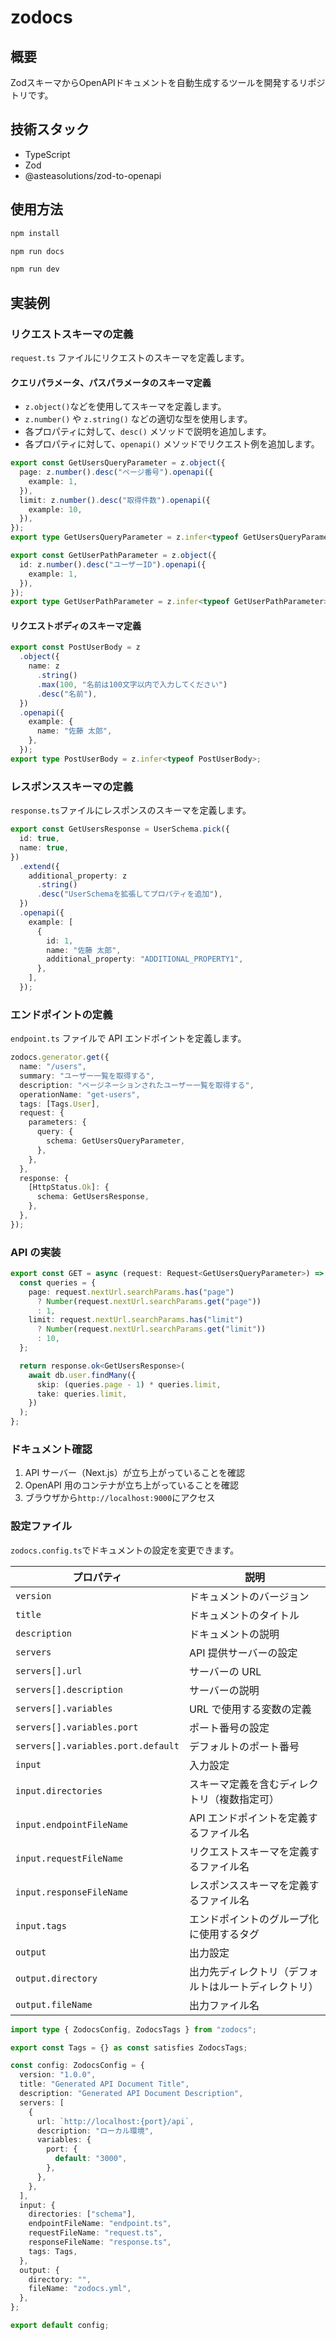 # zodocs

## 概要

ZodスキーマからOpenAPIドキュメントを自動生成するツールを開発するリポジトリです。

## 技術スタック

- TypeScript
- Zod
- @asteasolutions/zod-to-openapi

## 使用方法

```bash
npm install

npm run docs

npm run dev
```

## 実装例

### リクエストスキーマの定義

`request.ts` ファイルにリクエストのスキーマを定義します。

#### クエリパラメータ、パスパラメータのスキーマ定義

- `z.object()`などを使用してスキーマを定義します。
- `z.number()` や `z.string()` などの適切な型を使用します。
- 各プロパティに対して、`desc()` メソッドで説明を追加します。
- 各プロパティに対して、`openapi()` メソッドでリクエスト例を追加します。

```typescript
export const GetUsersQueryParameter = z.object({
  page: z.number().desc("ページ番号").openapi({
    example: 1,
  }),
  limit: z.number().desc("取得件数").openapi({
    example: 10,
  }),
});
export type GetUsersQueryParameter = z.infer<typeof GetUsersQueryParameter>;

export const GetUserPathParameter = z.object({
  id: z.number().desc("ユーザーID").openapi({
    example: 1,
  }),
});
export type GetUserPathParameter = z.infer<typeof GetUserPathParameter>;
```

#### リクエストボディのスキーマ定義

```typescript
export const PostUserBody = z
  .object({
    name: z
      .string()
      .max(100, "名前は100文字以内で入力してください")
      .desc("名前"),
  })
  .openapi({
    example: {
      name: "佐藤 太郎",
    },
  });
export type PostUserBody = z.infer<typeof PostUserBody>;
```

### レスポンススキーマの定義

`response.ts`ファイルにレスポンスのスキーマを定義します。

```typescript
export const GetUsersResponse = UserSchema.pick({
  id: true,
  name: true,
})
  .extend({
    additional_property: z
      .string()
      .desc("UserSchemaを拡張してプロパティを追加"),
  })
  .openapi({
    example: [
      {
        id: 1,
        name: "佐藤 太郎",
        additional_property: "ADDITIONAL_PROPERTY1",
      },
    ],
  });
```

### エンドポイントの定義

`endpoint.ts` ファイルで API エンドポイントを定義します。

```typescript
zodocs.generator.get({
  name: "/users",
  summary: "ユーザー一覧を取得する",
  description: "ページネーションされたユーザー一覧を取得する",
  operationName: "get-users",
  tags: [Tags.User],
  request: {
    parameters: {
      query: {
        schema: GetUsersQueryParameter,
      },
    },
  },
  response: {
    [HttpStatus.Ok]: {
      schema: GetUsersResponse,
    },
  },
});
```

### API の実装

```typescript
export const GET = async (request: Request<GetUsersQueryParameter>) => {
  const queries = {
    page: request.nextUrl.searchParams.has("page")
      ? Number(request.nextUrl.searchParams.get("page"))
      : 1,
    limit: request.nextUrl.searchParams.has("limit")
      ? Number(request.nextUrl.searchParams.get("limit"))
      : 10,
  };

  return response.ok<GetUsersResponse>(
    await db.user.findMany({
      skip: (queries.page - 1) * queries.limit,
      take: queries.limit,
    })
  );
};
```

### ドキュメント確認

1. API サーバー（Next.js）が立ち上がっていることを確認
2. OpenAPI 用のコンテナが立ち上がっていることを確認
3. ブラウザから`http://localhost:9000`にアクセス

### 設定ファイル

`zodocs.config.ts`でドキュメントの設定を変更できます。

| プロパティ                         | 説明                                                 |
| ---------------------------------- | ---------------------------------------------------- |
| `version`                          | ドキュメントのバージョン                             |
| `title`                            | ドキュメントのタイトル                               |
| `description`                      | ドキュメントの説明                                   |
| `servers`                          | API 提供サーバーの設定                               |
| `servers[].url`                    | サーバーの URL                                       |
| `servers[].description`            | サーバーの説明                                       |
| `servers[].variables`              | URL で使用する変数の定義                             |
| `servers[].variables.port`         | ポート番号の設定                                     |
| `servers[].variables.port.default` | デフォルトのポート番号                               |
| `input`                            | 入力設定                                             |
| `input.directories`                | スキーマ定義を含むディレクトリ（複数指定可）         |
| `input.endpointFileName`           | API エンドポイントを定義するファイル名               |
| `input.requestFileName`            | リクエストスキーマを定義するファイル名               |
| `input.responseFileName`           | レスポンススキーマを定義するファイル名               |
| `input.tags`                       | エンドポイントのグループ化に使用するタグ             |
| `output`                           | 出力設定                                             |
| `output.directory`                 | 出力先ディレクトリ（デフォルトはルートディレクトリ） |
| `output.fileName`                  | 出力ファイル名                                       |

```typescript
import type { ZodocsConfig, ZodocsTags } from "zodocs";

export const Tags = {} as const satisfies ZodocsTags;

const config: ZodocsConfig = {
  version: "1.0.0",
  title: "Generated API Document Title",
  description: "Generated API Document Description",
  servers: [
    {
      url: `http://localhost:{port}/api`,
      description: "ローカル環境",
      variables: {
        port: {
          default: "3000",
        },
      },
    },
  ],
  input: {
    directories: ["schema"],
    endpointFileName: "endpoint.ts",
    requestFileName: "request.ts",
    responseFileName: "response.ts",
    tags: Tags,
  },
  output: {
    directory: "",
    fileName: "zodocs.yml",
  },
};

export default config;
```
